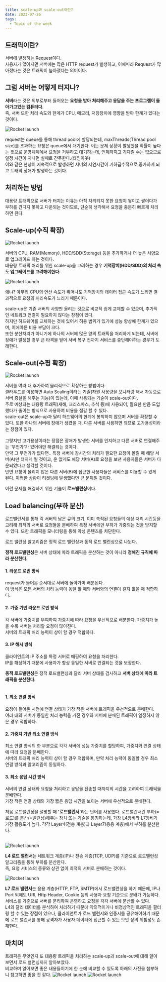 ```yaml
---
title: scale-up과 scale-out이란?
date: 2023-07-26
tags:
  - Topic of the week
---
```

## 트래픽이란?
서버에 발생하는 Request이다.<br>
사용자가 많아지면 서버에는 많은 HTTP request가 발생하고, 이에따라 Request가 많아졌다는 것은 트래픽이 높아졌다는 의미이다.

## 그럼 서버는 어떻게 터지나?
<strong>서버</strong>라는 것은 외부로부터 들어오는 <strong>요청을 받아 처리해주고 응답을 주는 프로그램이 돌아가고있는 컴퓨터다.</strong><br>
즉, 서버 또한 처리 속도와 한계가 CPU, 메모리, 저장장치에 영향을 받아 한계가 있다는 것이다.

![Rocket launch](/media/tomcat_access.jpeg)

request는 queue를 통해 thread pool에 할당되는데, maxThreads(Thread pool size)를 초과하는 요청은 queue에서 대기한다. 이는 문제 상황이 발생했을 확률이 높다는 뜻으로 운영체제에서 요청을 거부하고 대기하는데, 언제까지고 기다릴 수는 없으므로 일정 시간이 지나면 실패로 간주한다.(타임아웃)<br>
이와 같은 현상이 지속적으로 발생하면 서버의 지연시간이 기하급수적으로 증가하게 되고 트래픽 장애가 발생하는 것이다.

## 처리하는 방법
대용량 트래픽으로 서버가 터지는 이유는 아직 처리되지 못한 요청이 쌓이고 쌓이다가 부하를 견디지 못하고 다운되는 것이므로, 단순히 생각해서 요청을 충분히 빠르게 처리하면 된다.

## Scale-up(수직 확장)

![Rocket launch](/media/scale-up.png)

서버의 CPU, RAM(Memory), HDD/SDD(Storage) 등을 추가하거나 더 높은 사양으로 업그레이드 하는 것이다.<br>
대용량 트래픽 처리를 위한 scale-up을 고려하는 경우 <strong>기억장치(HDD/SDD)의 처리 속도 업그레이드를 고려해야한다.</strong>

![Rocket launch](/media/cpu-sdd.png)

왜냐? 아무리 CPU의 연산 속도가 뛰어나도 기억장치의 데이터 접근 속도가 느리면 결과적으로 요청의 처리속도가 느리기 때문이다.

scale-up은 기존 서버의 사양만 올리는 것으로 비교적 쉽게 교체할 수 있으며, 추가적인 네트워크 연결이 필요하지 않다는 장점이 있다.<br>
하지만 하드웨어를 교체하는 것에 있어서 허용 범위가 있기에 성능 향상에 한계가 있으며, 이에따른 비용 부담이 크다.<br>
또한 분산처리가 아니기에 하나의 서버에 많은 양의 트래픽을 처리하게 되는데, 서버에 장애가 발생할 경우 큰 타격을 얻어 서버 복구 전까지 서비스를 중단해야하는 경우가 도래한다.<br>

## Scale-out(수평 확장)
![Rocket launch](/media/scale-out.png)

서버를 여러 대 추가하여 물리적으로 확장하는 방법이다.<br>
클라우드를 이용하면 Auto Scaling이라는 기술(자원 사용량을 모니터링 해서 자동으로 서버 증설을 해주는 기능)이 있는데, 이때 사용되는 기술이 scale-out이다.<br>
주로 예상되는 대용량 트래픽(새해, 크리스마스, 추석 등)에 사용되어, 필요한 만큼 도입했다가 줄이는 방식으로 사용하여 비용을 절감 할 수 있다.<br>
scale-out은 scale-up과 달리 하드웨어의 한계에 봉착하지 않으며 서버를 확장할 수 있다. 또한 하나의 서버에 장애가 생겼을 때, 다른 서버를 사용하면 되므로 고가용성이라는 장점이 있다.<br><br>
그렇지만 고가용성이라는 장점은 장애가 발생한 서버를 인지하고 다른 서버로 연결해주는 '무언가'가 있어야만 해결되는 것이다.<br>
만약 그 무언가가 없다면.. 특정 서버에 장시간의 처리가 필요한 요청이 몰릴 때 해당 서버(A)만 터지게 될 것이고, 운 없게도 해당 서버(A)로 요청을 보낸 사용자들은 서버가 다운되었다고 생각할 것이다. <br>반면 요청이 몰리지 않은 다른 서버(B)에 접근한 사용자들은 서비스를 이용할 수 있게 된다. 이러한 상황이 티켓팅에 발생했다면 큰 문제일 것이다.

이런 문제를 해결하기 위한 기술이 <strong>로드밸런싱</strong>이다.


## Load balancing(부하 분산)

로드밸런서를 통해 각 서버의 남은 큐의 크기, 이미 축적된 요청들의 예상 처리 시간등을 고려해 최적의 서버로 요청들을 분배하여 특정 서버에만 부하가 가중되는 것을 방지할 수 있다. 또한 트래픽을 모니터링을 통해 악성 콘텐츠를 차단한다.

로드 밸런싱 알고리즘은 정적 로드 밸런싱과 동적 로드 밸런싱으로 나뉜다.

<strong>정적 로드밸런싱</strong>은 서버 상태에 따라 트래픽을 분산하는 것이 아니라 <strong>정해진 규칙에 따라 분산한다.</strong>
#### 1. 라운드 로빈 방식

request가 들어온 순서대로 서버에 돌아가며 배분된다. <br>
이 방식은 모든 서버의 처리 능력이 동일 할 때와 서버와의 연결이 길지 않을 때 적합하다.

#### 2. 가중 기반 라운드 로빈 방식

각 서버에 가중치를 부여하여 가중치에 따라 요청을 우선적으로 배분한다. 가중치가 높을 수록 서버는 처리할 요청이 많아진다.<br>
서버의 트래픽 처리 능력이 상이 할 경우 적합하다.

#### 3. IP 해시 방식

클라이언트의 IP 주소를 특정 서버로 매핑하여 요청을 처리한다.<br>
IP를 해싱하기 때문에 사용자가 항상 동일한 서버로 연결되는 것을 보장한다.


<strong>동적 로드밸런싱</strong>은 정적 로드밸런싱과 달리 서버 상태를 검사하고 <strong>서버 상태에 따라 트래픽을 분산한다.</strong><br><br>

#### 1. 최소 연결 방식

요청이 들어온 시점에 연결 상태가 가장 적은 서버에 트래픽을 우선적으로 분배한다.<br>
여러 대의 서버가 동일한 처리 능력을 가진 경우와 서버에 분배된 트래픽이 일정하지 않은 경우 적합하다.

#### 2. 가중치 기반 최소 연결 방식

최소 연결 방식의 한 부분으로 각각 서버에 성능 가중치를 할당하여, 가중치와 연결 상태에 따라 요청을 분배한다.<br>
서버의 트래픽 처리 능력이 상이 할 경우 적합하며, 만약 처리 능력이 동일할 경우 최소 연결 방식과 알고리즘이 동일하다.

#### 3. 최소 응답 시간 방식

서버의 연결 상태와 요청을 처리하고 응답을 전송할 때까지의 시간을 고려하여 트래픽을 분배한다.<br>
가장 적은 연결 상태와 가장 짧은 응답 시간을 보이는 서버에 우선적으로 분배한다.



처음 로드밸런싱을 설명할 때 <strong>'로드밸런서'</strong>라는 단어를 사용했다. 로드밸런서란 부하(=로드)를 분산(=밸런싱)해주는 장치 또는 기술을 통칭하는데, 가장 L4장비와 L7장비가 가장 활용도가 높다. 각각 Layer4(전송 계층)과 Layer7(응용 계층)에서 부하를 분산한다.<br><br>

![Rocket launch](/media/L4.jpg)

<strong>L4 로드 밸런서</strong>는 네트워크 계층(IP)나 전송 계층(TCP, UDP)를 기준으로 로드밸런싱 알고리즘을 통해 부하를 분산한다.<br>즉, 요청 서비스의 종류와 상관 없이 최적의 서버로 분배하는 것이다.

![Rocket launch](/media/L7.jpg)

<strong>L7 로드 밸런서</strong>는 응용 계층(HTTP, FTP, SMTP)에서 로드밸런싱을 하기 때문에, IP나 Port 외에도 URI, Http Header, Cookie 등의 사용자 요청 기준으로 분배가 가능하다.<br>서비스를 기준으로 서버를 분리하여 운영하고 요청을 각각 서버에 분산할 수 있다.<br>L4와 달리 데이터를 분석하여 처리하기 때문에 악의적이거나 비정상적인 트래픽을 필터링 할 수 있는 장점이 있으나, 클라이언트가 로드 밸런서와 인증서를 공유해야하기 때문에 로드 밸런서를 통해 공격자가 사용자 데이터에 접근할 수 있는 보안 상의 위험성도 존재한다.


## 마치며
트래픽은 무엇인지 또 대용량 트래픽을 처리하는 scale-up과 scale-out에 대해 알아보면서 로드 밸런싱까지 알아보았다.<br>
비교하며 알아보면 좋은 내용들이기에 한 눈에 비교할 수 있도록 아래의 사진을 첨부하니 참고하면 좋을 것 같다.
![Rocket launch](/media/df-scale-up-scale-out.png)
![Rocket launch](/media/L4-L7.png)